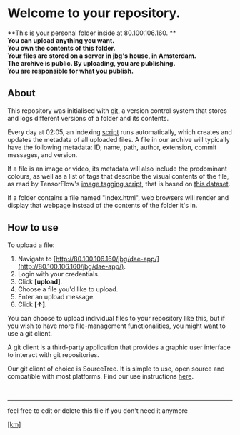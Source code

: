Welcome to your repository.
===========================

**This is your personal folder inside at 80.100.106.160. **  
**You can upload anything you want.**   
**You own the contents of this folder.**   
**Your files are stored on a server in [jbg](http://80.100.106.160/jbg/)'s house, in Amsterdam.**   
**The archive is public. By uploading, you are publishing.**   
**You are responsible for what you publish.**   

About
-----

This repository was initialised with [git](https://git-scm.com/), a version control system that stores and logs different versions of a folder and its contents.

Every day at 02:05, an indexing [script](http://80.100.106.160/jbg/bin/index.sh) runs automatically, which creates and updates the metadata of all uploaded files. A file in our archive will typically have the following metadata: ID, name, path, author, extension, commit messages, and version.

If a file is an image or video, its metadata will also include the predominant colours, as well as a list of tags that describe the visual contents of the file, as read by TensorFlow's [image tagging script](https://www.tensorflow.org/), that is based on [this dataset](https://www.tensorflow.org/datasets/catalog/overview).

If a folder contains a file named "index.html", web browsers will render and display that webpage instead of the contents of the folder it's in.

How to use
----------

To upload a file:

1. Navigate to [http://80.100.106.160/jbg/dae-app/](http://80.100.106.160/jbg/dae-app/).
2. Login with your credentials.
3. Click **[upload]**.
4. Choose a file you'd like to upload.
5. Enter an upload message.
6. Click **[↑]**.

You can choose to upload individual files to your repository like this, but if you wish to have more file-management functionalities, you might want to use a git client.

A git client is a third-party application that provides a graphic user interface to interact with git repositories.

Our git client of choice is SourceTree. It is simple to use, open source and compatible with most platforms. Find our use instructions [here](http://80.100.106.160/km/HowToUseSourceTree.md).

&nbsp;

---
~~feel free to edit or delete this file if you don't need it anymore~~

[[km]](http://80.100.106.160/km/)
